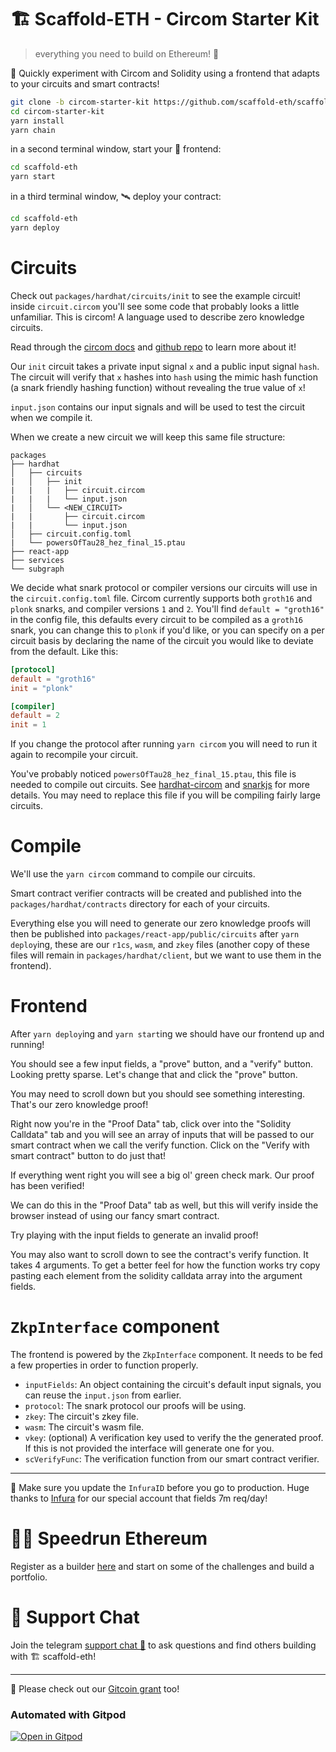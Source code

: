 # 🏗 Scaffold-ETH - Circom Starter Kit

> everything you need to build on Ethereum! 🚀

🧪 Quickly experiment with Circom and Solidity using a frontend that adapts to your circuits and smart contracts!

```bash
git clone -b circom-starter-kit https://github.com/scaffold-eth/scaffold-eth-examples.git circom-starter-kit
cd circom-starter-kit
yarn install
yarn chain
```

in a second terminal window, start your 📱 frontend:
```bash
cd scaffold-eth
yarn start
```

in a third terminal window, 🛰 deploy your contract:
```bash
cd scaffold-eth
yarn deploy
```

# Circuits

Check out `packages/hardhat/circuits/init` to see the example circuit! inside `circuit.circom` you'll see some code that probably looks a little unfamiliar. This is circom! A language used to describe zero knowledge circuits.

Read through the [circom docs](https://docs.circom.io/) and [github repo](https://github.com/iden3/circom) to learn more about it!

Our `init` circuit takes a private input signal `x` and a public input signal `hash`. The circuit will verify that `x` hashes into `hash` using the mimic hash function (a snark friendly hashing function) without revealing the true value of `x`!

`input.json` contains our input signals and will be used to test the circuit when we compile it.

When we create a new circuit we will keep this same file structure:

```
packages
├── hardhat
│   ├── circuits
|   │   ├── init
|   |   |   ├── circuit.circom
|   |   |   └── input.json
|   │   └── <NEW_CIRCUIT>
|   |       ├── circuit.circom
|   |       └── input.json
│   ├── circuit.config.toml
|   └── powersOfTau28_hez_final_15.ptau
├── react-app
├── services
└── subgraph
```

We decide what snark protocol or compiler versions our circuits will use in the `circuit.config.toml` file. Circom currently supports both `groth16` and `plonk` snarks, and compiler versions `1` and `2`. You'll find `default = "groth16"` in the config file, this defaults every circuit to be compiled as a `groth16` snark, you can change this to `plonk` if you'd like, or you can specify on a per circuit basis by declaring the name of the circuit you would like to deviate from the default. Like this:

```toml
[protocol]
default = "groth16"
init = "plonk"

[compiler]
default = 2
init = 1
```

If you change the protocol after running `yarn circom` you will need to run it again to recompile your circuit.

You've probably noticed `powersOfTau28_hez_final_15.ptau`, this file is needed to compile out circuits. See [hardhat-circom](https://github.com/projectsophon/hardhat-circom) and [snarkjs](https://github.com/iden3/snarkjs) for more details. You may need to replace this file if you will be compiling fairly large circuits.

# Compile

We'll use the `yarn circom` command to compile our circuits.

Smart contract verifier contracts will be created and published into the `packages/hardhat/contracts` directory for each of your circuits.

Everything else you will need to generate our zero knowledge proofs will then be published into `packages/react-app/public/circuits` after `yarn deploy`ing, these are our `r1cs`, `wasm`, and `zkey` files (another copy of these files will remain in `packages/hardhat/client`, but we want to use them in the frontend).

# Frontend

After `yarn deploy`ing and `yarn start`ing we should have our frontend up and running!

You should see a few input fields, a "prove" button, and a "verify" button. Looking pretty sparse. Let's change that and click the "prove" button.

You may need to scroll down but you should see something interesting. That's our zero knowledge proof!

Right now you're in the "Proof Data" tab, click over into the "Solidity Calldata" tab and you will see an array of inputs that will be passed to our smart contract when we call the verify function. Click on the "Verify with smart contract" button to do just that!

If everything went right you will see a big ol' green check mark. Our proof has been verified!

We can do this in the "Proof Data" tab as well, but this will verify inside the browser instead of using our fancy smart contract.

Try playing with the input fields to generate an invalid proof!

You may also want to scroll down to see the contract's verify function. It takes 4 arguments. To get a better feel for how the function works try copy pasting each element from the solidity calldata array into the argument fields.

# `ZkpInterface` component

The frontend is powered by the `ZkpInterface` component. It needs to be fed a few properties in order to function properly.

- `inputFields`: An object containing the circuit's default input signals, you can reuse the `input.json` from earlier.
- `protocol`: The snark protocol our proofs will be using.
- `zkey`: The circuit's zkey file.
- `wasm`: The circuit's wasm file.
- `vkey`: (optional) A verification key used to verify the the generated proof. If this is not provided the interface will generate one for you.
- `scVerifyFunc`: The verification function from our smart contract verifier.

---

📣 Make sure you update the `InfuraID` before you go to production. Huge thanks to [Infura](https://infura.io/) for our special account that fields 7m req/day!

# 🏃💨 Speedrun Ethereum
Register as a builder [here](https://speedrunethereum.com) and start on some of the challenges and build a portfolio.

# 💬 Support Chat

Join the telegram [support chat 💬](https://t.me/joinchat/KByvmRe5wkR-8F_zz6AjpA) to ask questions and find others building with 🏗 scaffold-eth!

---

🙏 Please check out our [Gitcoin grant](https://gitcoin.co/grants/2851/scaffold-eth) too!

### Automated with Gitpod

[![Open in Gitpod](https://gitpod.io/button/open-in-gitpod.svg)](https://gitpod.io/#github.com/scaffold-eth/scaffold-eth)
